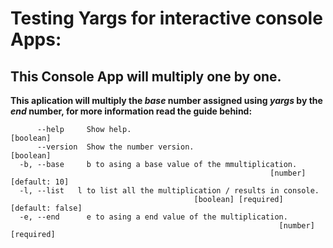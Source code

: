 # Testing Yargs for interactive console Apps:
## This Console App will multiply one by one.

**This aplication will multiply the _base_ number assigned using _yargs_ by the _end_ number, for more information read the guide behind:**




```
      --help     Show help.                                           [boolean]
      --version  Show the number version.                             [boolean]
  -b, --base     b to asing a base value of the mmultiplication.
                                                          [number] [default: 10]
  -l, --list   l to list all the multiplication / results in console.
                                         [boolean] [required] [default: false]
  -e, --end      e to asing a end value of the multiplication.
                                                            [number] [required]

```
